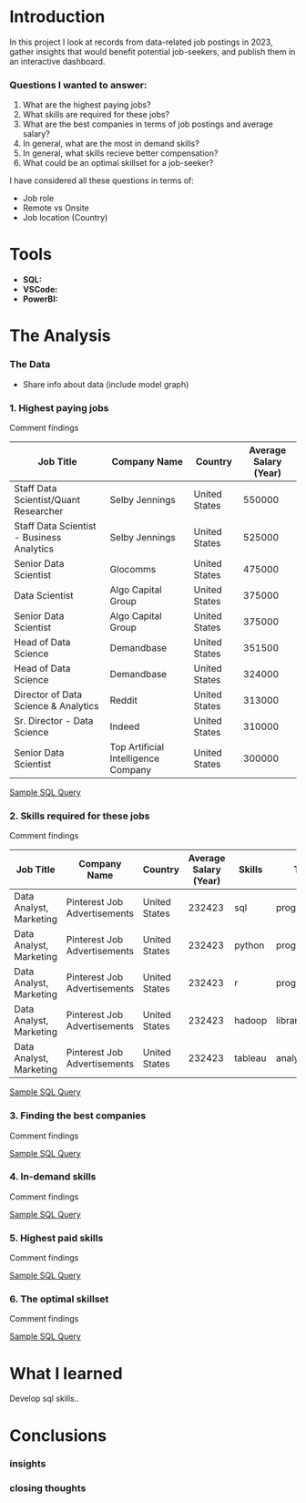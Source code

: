# Introduction

In this project I look at records from data-related job postings in 2023, gather insights that would benefit potential job-seekers, and publish them in an interactive dashboard. 

### Questions I wanted to answer:

1. What are the highest paying jobs? 
2. What skills are required for these jobs? 
3. What are the best companies in terms of job postings and average salary? 
4. In general, what are the most in demand skills?
5. In general, what skills recieve better compensation? 
6. What could be an optimal skillset for a job-seeker?

I have considered all these questions in terms of: 
- Job role
- Remote vs Onsite
- Job location (Country)

# Tools

- **SQL:** 
- **VSCode:**
- **PowerBI:**

# The Analysis

### The Data

- Share info about data (include model graph)

### 1. Highest paying jobs 

Comment findings

| Job Title                                | Company Name                        | Country       | Average Salary (Year) |
|------------------------------------------|-------------------------------------|---------------|-----------------------|
| Staff Data Scientist/Quant Researcher    | Selby Jennings                      | United States | 550000                |
| Staff Data Scientist - Business Analytics| Selby Jennings                      | United States | 525000                |
| Senior Data Scientist                    | Glocomms                            | United States | 475000                |
| Data Scientist                           | Algo Capital Group                  | United States | 375000                |
| Senior Data Scientist                    | Algo Capital Group                  | United States | 375000                |
| Head of Data Science                     | Demandbase                          | United States | 351500                |
| Head of Data Science                     | Demandbase                          | United States | 324000                |
| Director of Data Science & Analytics     | Reddit                              | United States | 313000                |
| Sr. Director - Data Science              | Indeed                              | United States | 310000                |
| Senior Data Scientist                    | Top Artificial Intelligence Company | United States | 300000                |


[Sample SQL Query](/sql_scripts/1_highest_paying_jobs.sql)

### 2. Skills required for these jobs

Comment findings

| Job Title                         | Company Name                 | Country       | Average Salary (Year) | Skills      | Type             |
|-----------------------------------|------------------------------|---------------|-----------------------|-------------|------------------|
| Data Analyst, Marketing           | Pinterest Job Advertisements | United States | 232423                | sql         | programming      |
| Data Analyst, Marketing           | Pinterest Job Advertisements | United States | 232423                | python      | programming      |
| Data Analyst, Marketing           | Pinterest Job Advertisements | United States | 232423                | r           | programming      |
| Data Analyst, Marketing           | Pinterest Job Advertisements | United States | 232423                | hadoop      | libraries        |
| Data Analyst, Marketing           | Pinterest Job Advertisements | United States | 232423                | tableau     | analyst_tools    |


[Sample SQL Query](/sql_scripts/2_skills_required.sql)

### 3. Finding the best companies

Comment findings

[Sample SQL Query](/sql_scripts/3_best_companies.sql)

### 4. In-demand skills

Comment findings

[Sample SQL Query](/sql_scripts/4_in_demand_skills.sql)

### 5. Highest paid skills 

Comment findings

[Sample SQL Query](/sql_scripts/5_highest_paid_skills.sql)

### 6. The optimal skillset

Comment findings

[Sample SQL Query](/sql_scripts/6_optimal_skillset.sql)

# What I learned

Develop sql skills..

# Conclusions

### insights

### closing thoughts